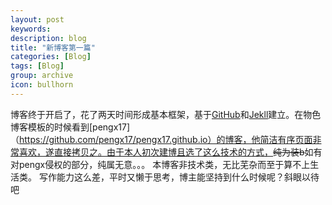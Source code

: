 ```yaml
---
layout: post
keywords: 
description: blog
title: "新博客第一篇"
categories: [Blog]
tags: [Blog]
group: archive
icon: bullhorn
---
```


博客终于开启了，花了两天时间形成基本框架，基于[GitHub](https://github.com/)和[Jekll](http://jekyllrb.com/)建立。在物色博客模板的时候看到[pengx17]（https://github.com/pengx17/pengx17.github.io）的博客，他简洁有序页面非常喜欢，遂直接拷贝之。由于本人初次建博且选了这么技术的方式，<del>纯为装b</del>如有对pengx侵权的部分，纯属无意。。。
本博客非技术类，无比芜杂而至于算不上生活类。
写作能力这么差，平时又懒于思考，博主能坚持到什么时候呢？斜眼以待吧

